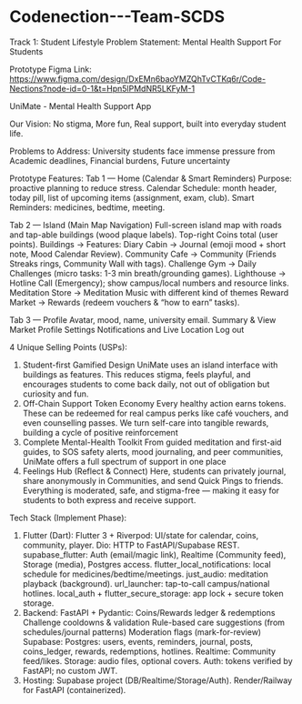 # Codenection---Team-SCDS
Track 1: Student Lifestyle 
Problem Statement: Mental Health Support For Students

Prototype Figma Link:
https://www.figma.com/design/DxEMn6baoYMZQhTvCTKq6r/Code-Nections?node-id=0-1&t=Hpn5lPMdNR5LKFyM-1

UniMate - Mental Health Support App

Our Vision: 
No stigma, More fun, Real support, built into everyday student life.

Problems to Address:
University students face immense pressure from Academic deadlines, Financial burdens, Future uncertainty

Prototype Features:
Tab 1 — Home (Calendar & Smart Reminders)
 Purpose: proactive planning to reduce stress.
 Calendar Schedule: month header, today pill, list of upcoming items (assignment, exam, club).
 Smart Reminders: medicines, bedtime, meeting.

Tab 2 — Island (Main Map Navigation)
Full-screen island map with roads and tap-able buildings (wood plaque labels). Top-right Coins total (user points). Buildings → Features:
Diary Cabin → Journal (emoji mood + short note, Mood Calendar Review).
Community Cafe → Community (Friends Streaks rings, Community Wall with tags).
Challenge Gym → Daily Challenges (micro tasks: 1-3 min breath/grounding games).
Lighthouse → Hotline Call (Emergency); show campus/local numbers and resource links.
Meditation Store → Meditation Music with different kind of themes
Reward Market → Rewards (redeem vouchers & “how to earn” tasks). 

Tab 3 — Profile
Avatar, mood, name, university email.
Summary & View Market
Profile Settings
Notifications and Live Location 
Log out

4 Unique Selling Points (USPs):
1. Student-first Gamified Design
UniMate uses an island interface with buildings as features. This reduces stigma, feels playful, and encourages students to come back daily, not out of obligation but curiosity and fun.
2. Off-Chain Support Token Economy
Every healthy action earns tokens. These can be redeemed for real campus perks like café vouchers, and even counselling passes. We turn self-care into tangible rewards, building a cycle of positive reinforcement
3. Complete Mental-Health Toolkit
From guided meditation and first-aid guides, to SOS safety alerts, mood journaling, and peer communities, UniMate offers a full spectrum of support in one place
4. Feelings Hub (Reflect & Connect)
Here, students can privately journal, share anonymously in Communities, and send Quick Pings to friends. Everything is moderated, safe, and stigma-free — making it easy for students to both express and receive support.

Tech Stack (Implement Phase):
1. Flutter (Dart):
Flutter 3 + Riverpod: UI/state for calendar, coins, community, player.
Dio: HTTP to FastAPI/Supabase REST.
supabase_flutter: Auth (email/magic link), Realtime (Community feed), Storage (media), Postgres access.
flutter_local_notifications: local schedule for medicines/bedtime/meetings.
just_audio: meditation playback (background).
url_launcher: tap-to-call campus/national hotlines.
local_auth + flutter_secure_storage: app lock + secure token storage.
2. Backend:
FastAPI + Pydantic:
Coins/Rewards ledger & redemptions
Challenge cooldowns & validation
Rule-based care suggestions (from schedules/journal patterns)
Moderation flags (mark-for-review)
Supabase:
Postgres: users, events, reminders, journal, posts, coins_ledger, rewards, redemptions, hotlines.
Realtime: Community feed/likes.
Storage: audio files, optional covers.
Auth: tokens verified by FastAPI; no custom JWT.
3. Hosting:
Supabase project (DB/Realtime/Storage/Auth).
Render/Railway for FastAPI (containerized).
